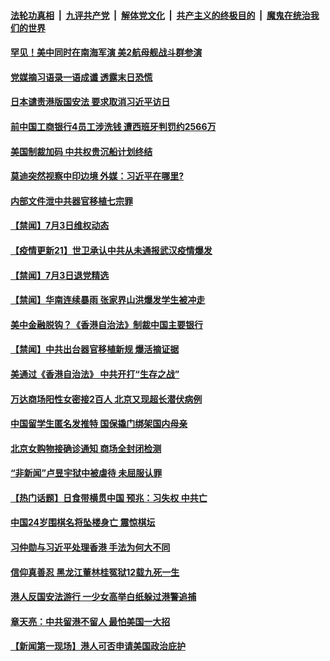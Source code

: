 

####  [法轮功真相](../../../../basic/blob/master/README.md?t=07041331) &nbsp;|&nbsp; [九评共产党](../../../../9ping.md/blob/master/README.md?t=07041331) &nbsp;|&nbsp; [解体党文化](../../../../jtdwh.md/blob/master/README.md?t=07041331)  &nbsp;|&nbsp; [共产主义的终极目的](../../../../gczydzjmd.md/blob/master/README.md?t=07041331) &nbsp;|&nbsp; [魔鬼在统治我们的世界](../../../../mgztzwmdsj.md/blob/master/README.md?t=07041331) 

#### [罕见！美中同时在南海军演 美2航母舰战斗群参演](../pages/prog204/a102885742.md?t=07041331) 

#### [党媒摘习语录一语成谶 透露末日恐慌](../pages/prog204/a102885706.md?t=07041331) 

#### [日本谴责港版国安法 要求取消习近平访日](../pages/prog204/a102885687.md?t=07041331) 

#### [前中国工商银行4员工涉洗钱 遭西班牙判罚约2566万](../pages/prog204/a102885683.md?t=07041331) 

#### [美国制裁加码 中共权贵沉船计划终结](../pages/prog204/a102885656.md?t=07041331) 

#### [莫迪突然视察中印边境 外媒：习近平在哪里?](../pages/prog204/a102885611.md?t=07041331) 

#### [内部文件泄中共器官移植七宗罪](../pages/prog204/a102885616.md?t=07041331) 



#### [【禁闻】7月3日维权动态](../pages/prog204/a102885580.md?t=07041331) 

#### [【疫情更新21】世卫承认中共从未通报武汉疫情爆发](../pages/prog204/a102881681.md?t=07041331) 


#### [【禁闻】7月3日退党精选](../pages/prog204/a102885534.md?t=07041331) 

#### [【禁闻】华南连续暴雨 张家界山洪爆发学生被冲走](../pages/prog204/a102885492.md?t=07041331) 

#### [美中金融脱钩？《香港自治法》制裁中国主要银行](../pages/prog204/a102885424.md?t=07041331) 

#### [【禁闻】中共出台器官移植新规 爆活摘证据](../pages/prog204/a102885449.md?t=07041331) 

#### [美通过《香港自治法》 中共开打“生存之战”](../pages/prog204/a102885388.md?t=07041331) 

#### [万达商场阳性女密接2百人 北京又现超长潜伏病例](../pages/prog204/a102885376.md?t=07041331) 

#### [中国留学生匿名发推特 国保撬门绑架国内母亲](../pages/prog204/a102885262.md?t=07041331) 

#### [北京女购物接确诊通知 商场全封闭检测](../pages/prog204/a102885187.md?t=07041331) 



#### [“非新闻”卢昱宇狱中被虐待 未屈服认罪](../pages/prog204/a102885138.md?t=07041331) 

#### [【热门话题】日食带横贯中国 预兆：习失权 中共亡](../pages/prog204/a102885121.md?t=07041331) 

#### [中国24岁围棋名将坠楼身亡 震惊棋坛](../pages/prog204/a102885065.md?t=07041331) 

#### [习仲勋与习近平处理香港 手法为何大不同](../pages/prog204/a102885066.md?t=07041331) 

#### [信仰真善忍 黑龙江董林桂冤狱12载九死一生](../pages/prog204/a102885038.md?t=07041331) 

#### [港人反国安法游行 一少女高举白纸躲过港警追捕](../pages/prog204/a102885005.md?t=07041331) 

#### [章天亮：中共留港不留人 最怕美国一大招](../pages/prog204/a102884985.md?t=07041331) 

#### [【新闻第一现场】港人可否申请美国政治庇护](../pages/prog204/a102884980.md?t=07041331) 

